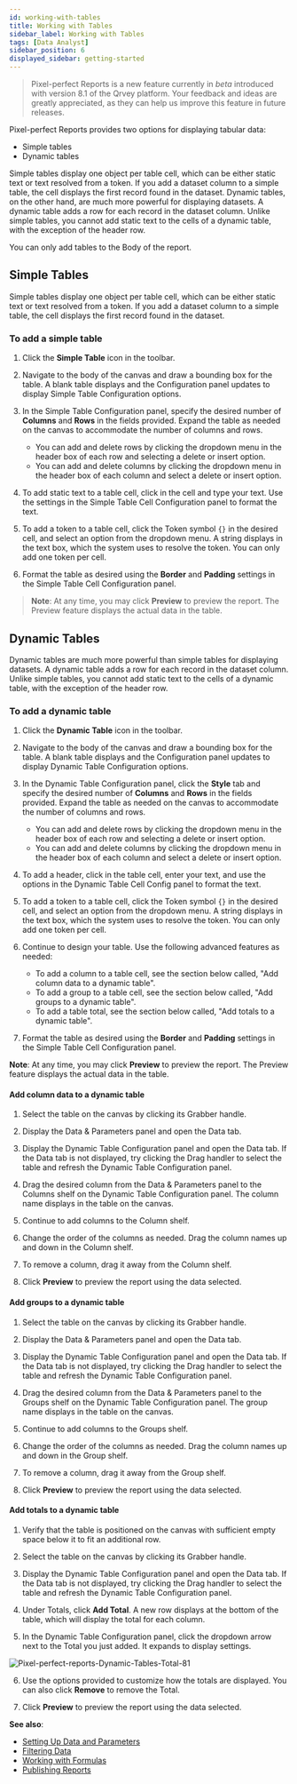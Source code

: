 ```yaml
---
id: working-with-tables
title: Working with Tables
sidebar_label: Working with Tables
tags: [Data Analyst]
sidebar_position: 6
displayed_sidebar: getting-started
---
```

<div style={{textAlign: "justify"}}>

> Pixel-perfect Reports is a new feature currently in *beta* introduced with version 8.1 of the Qrvey platform. Your feedback and ideas are greatly appreciated, as they can help us improve this feature in future releases.

Pixel-perfect Reports provides two options for displaying tabular data:
- Simple tables
- Dynamic tables 

Simple tables display one object per table cell, which can be either static text or text resolved from a token. If you add a dataset column to a simple table, the cell displays the first record found in the dataset. Dynamic tables, on the other hand, are much more powerful for displaying datasets. A dynamic table adds a row for each record in the dataset column. Unlike simple tables, you cannot add static text to the cells of a dynamic table, with the exception of the header row. 

You can only add tables to the Body of the report. 

## Simple Tables
Simple tables display one object per table cell, which can be either static text or text resolved from a token. If you add a dataset column to a simple table, the cell displays the first record found in the dataset. 

### To add a simple table
1. Click the **Simple Table** icon in the toolbar. 

2. Navigate to the body of the canvas and draw a bounding box for the table. A blank table displays and the Configuration panel updates to display Simple Table Configuration options. 

3. In the Simple Table Configuration panel, specify the desired number of **Columns** and **Rows** in the fields provided. Expand the table as needed on the canvas to accommodate the number of columns and rows. 
    - You can add and delete rows by clicking the dropdown menu in the header box of each row and selecting a delete or insert option. 
    - You can add and delete columns by clicking the dropdown menu in the header box of each column and select a delete or insert option. 

4. To add static text to a table cell, click in the cell and type your text. Use the settings in the Simple Table Cell Configuration panel to format the text. 

5. To add a token to a table cell, click the Token symbol `{}` in the desired cell, and select an option from the dropdown menu. A string displays in the text box, which the system uses to resolve the token. You can only add one token per cell. 

6. Format the table as desired using the **Border** and **Padding** settings in the Simple Table Cell Configuration panel. 

>**Note**: At any time, you may click **Preview** to preview the report. The Preview feature displays the actual data in the table. 

## Dynamic Tables
Dynamic tables are much more powerful than simple tables for displaying datasets. A dynamic table adds a row for each record in the dataset column. Unlike simple tables, you cannot add static text to the cells of a dynamic table, with the exception of the header row. 

### To add a dynamic table
1. Click the **Dynamic Table** icon in the toolbar. 

2. Navigate to the body of the canvas and draw a bounding box for the table. A blank table displays and the Configuration panel updates to display Dynamic Table Configuration options. 

3. In the Dynamic Table Configuration panel, click the **Style** tab and specify the desired number of **Columns** and **Rows** in the fields provided. Expand the table as needed on the canvas to accommodate the number of columns and rows. 
    - You can add and delete rows by clicking the dropdown menu in the header box of each row and selecting a delete or insert option. 
    - You can add and delete columns by clicking the dropdown menu in the header box of each column and select a delete or insert option. 

4. To add a header, click in the table cell, enter your text, and use the options in the Dynamic Table Cell Config panel to format the text. 

5. To add a token to a table cell, click the Token symbol `{}` in the desired cell, and select an option from the dropdown menu. A string displays in the text box, which the system uses to resolve the token. You can only add one token per cell. 

6. Continue to design your table. Use the following advanced features as needed:  
    - To add a column to a table cell, see the section below called, "Add column data to a dynamic table".  
    - To add a group to a table cell, see the section below called, "Add groups to a dynamic table".  
    - To add a table total, see the section below called, "Add totals to a dynamic table".  

7. Format the table as desired using the **Border** and **Padding** settings in the Simple Table Cell Configuration panel.

**Note**: At any time, you may click **Preview** to preview the report. The Preview feature displays the actual data in the table. 

#### Add column data to a dynamic table

1. Select the table on the canvas by clicking its Grabber handle. 

2. Display the Data & Parameters panel and open the Data tab. 

3. Display the Dynamic Table Configuration panel and open the Data tab. If the Data tab is not displayed, try clicking the Drag handler to select the table and refresh the Dynamic Table Configuration panel. 

4. Drag the desired column from the Data & Parameters panel to the Columns shelf on the Dynamic Table Configuration panel. The column name displays in the table on the canvas. 

5. Continue to add columns to the Column shelf. 

6. Change the order of the columns as needed. Drag the column names up and down in the Column shelf. 

7. To remove a column, drag it away from the Column shelf. 

8. Click **Preview** to preview the report using the data selected. 

#### Add groups to a dynamic table

1. Select the table on the canvas by clicking its Grabber handle. 

2. Display the Data & Parameters panel and open the Data tab. 

3. Display the Dynamic Table Configuration panel and open the Data tab. If the Data tab is not displayed, try clicking the Drag handler to select the table and refresh the Dynamic Table Configuration panel. 

4. Drag the desired column from the Data & Parameters panel to the Groups shelf on the Dynamic Table Configuration panel. The group name displays in the table on the canvas. 

5. Continue to add columns to the Groups shelf. 

6. Change the order of the columns as needed. Drag the column names up and down in the Group shelf. 

7. To remove a column, drag it away from the Group shelf.
 
8. Click **Preview** to preview the report using the data selected.

#### Add totals to a dynamic table

1. Verify that the table is positioned on the canvas with sufficient empty space below it to fit an additional row. 

2. Select the table on the canvas by clicking its Grabber handle.
 
3. Display the Dynamic Table Configuration panel and open the Data tab. If the Data tab is not displayed, try clicking the Drag handler to select the table and refresh the Dynamic Table Configuration panel. 

4. Under Totals, click **Add Total**. A new row displays at the bottom of the table, which will display the total for each column. 

5. In the Dynamic Table Configuration panel, click the dropdown arrow next to the Total you just added. It expands to display settings. 

![Pixel-perfect-reports-Dynamic-Tables-Total-81](https://s3.amazonaws.com/cdn.qrvey.com/documentation_assets/partner-portal/qrvey-composer/Pixel-perfect-Reports/Pixel-perfect-Reports-Dynamic-Tables-Total-81.png#thumbnail-40)
 
6. Use the options provided to customize how the totals are displayed. You can also click **Remove** to remove the Total. 

7. Click **Preview** to preview the report using the data selected.

**See also**:
- [Setting Up Data and Parameters](data-and-parameters.md)
- [Filtering Data](filtering-data.md)
- [Working with Formulas](formulas.md)
- [Publishing Reports](publishing-reports.md)

</div>